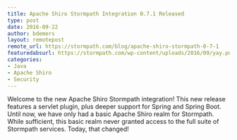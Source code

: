 ```yaml
---
title: Apache Shiro Stormpath Integration 0.7.1 Released
type: post
date: 2016-09-22
author: bdemers
layout: remotepost
remote_url: https://stormpath.com/blog/apache-shiro-stormpath-0-7-1
featuredabsurl: https://stormpath.com/wp-content/uploads/2016/09/yay.png
categories:
- Java
- Apache Shiro
- Security
---
```


Welcome to the new Apache Shiro Stormpath integration! This new release features a servlet plugin, plus deeper support for Spring and Spring Boot. Until now, we have only had a basic Apache Shiro realm for Stormpath. While sufficient, this basic realm never granted access to the full suite of Stormpath services. Today, that changed!
